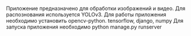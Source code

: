 Приложение предназначено для обработки изображений и видео. Для распознования используется YOLOv3.
Для работы приложения необходимо установить
opencv-python. tensorflow, django, numpy
Для запуска приложения необходимо
python manage.py runserver
